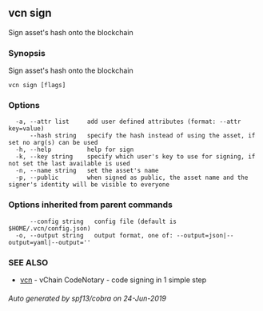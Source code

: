## vcn sign

Sign asset's hash onto the blockchain

### Synopsis

Sign asset's hash onto the blockchain

```
vcn sign [flags]
```

### Options

```
  -a, --attr list     add user defined attributes (format: --attr key=value)
      --hash string   specify the hash instead of using the asset, if set no arg(s) can be used
  -h, --help          help for sign
  -k, --key string    specify which user's key to use for signing, if not set the last available is used
  -n, --name string   set the asset's name
  -p, --public        when signed as public, the asset name and the signer's identity will be visible to everyone
```

### Options inherited from parent commands

```
      --config string   config file (default is $HOME/.vcn/config.json)
  -o, --output string   output format, one of: --output=json|--output=yaml|--output=''
```

### SEE ALSO

* [vcn](vcn.md)	 - vChain CodeNotary - code signing in 1 simple step

###### Auto generated by spf13/cobra on 24-Jun-2019
